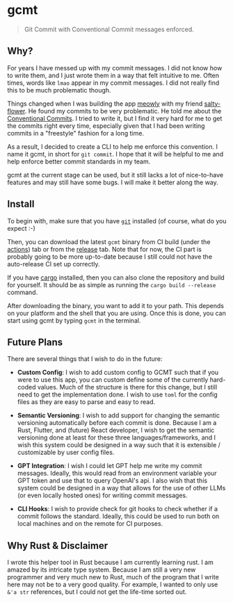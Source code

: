 # gcmt

> Git Commit with Conventional Commit messages enforced.

## Why?

For years I have messed up with my commit messages. I did not know how to write
them, and I just wrote them in a way that felt intuitive to me. Often times,
words like `lmao` appear in my commit messages. I did not really find this to
be much problematic though. 

Things changed when I was building the app [meowly](www.meowly.app) with my
friend [salty-flower](https://github.com/salty-flower). He found my commits to
be very problematic. He told me about the 
[Conventional Commits](https://www.conventionalcommits.org/en/v1.0.0/). I tried
to write it, but I find it very hard for me to get the commits right every
time, especially given that I had been writing commits in a "freestyle" fashion
for a long time.

As a result, I decided to create a CLI to help me enforce this convention. I
name it gcmt, in short for `git commit`. I hope that it will be helpful to me
and help enforce better commit standards in my team.

gcmt at the current stage can be used, but it still lacks a lot of nice-to-have
features and may still have some bugs. I will make it better along the way.

## Install

To begin with, make sure that you have [`git`](https://git-scm.com) installed
(of course, what do you expect :-)

Then, you can download the latest `gcmt` binary from CI build (under the
[actions](https://github.com/wxxedu/gcmt/actions)) tab or from the
[release](https://github.com/wxxedu/gcmt/releases) tab. Note that for now, the
CI part is probably going to be more up-to-date because I still could not have
the auto-release CI set up correctly.

If you have [cargo](https://github.com/rust-lang/cargo) installed, then you can
also clone the repository and build for yourself. It should be as simple as
running the `cargo build --release` command.

After downloading the binary, you want to add it to your path. This depends on
your platform and the shell that you are using. Once this is done, you can
start using gcmt by typing `gcmt` in the terminal.

## Future Plans

There are several things that I wish to do in the future:

- **Custom Config**: I wish to add custom config to GCMT such that if you were 
  to use this app, you can custom define some of the currently hard-coded 
  values. Much of the structure is there for this change, but I still need to 
  get the implementation done. I wish to use `toml` for the config files as 
  they are easy to parse and easy to read.

- **Semantic Versioning**: I wish to add support for changing the semantic
  versioning automatically before each commit is done. Because I am a Rust,
  Flutter, and (future) React developer, I wish to get the semantic versioning
  done at least for these three languages/frameworks, and I wish this system
  could be designed in a way such that it is extensible / customizable by user
  config files.

- **GPT Integration**: I wish I could let GPT help me write my commit messages.
  Ideally, this would read from an environment variable your GPT token and use
  that to query OpenAI's api. I also wish that this system could be designed 
  in a way that allows for the use of other LLMs (or even locally hosted ones) 
  for writing commit messages.

- **CLI Hooks**: I wish to provide check for git hooks to check whether if a 
  commit follows the standard. Ideally, this could be used to run both on local
  machines and on the remote for CI purposes.

## Why Rust & Disclaimer

I wrote this helper tool in Rust because I am currently learning rust. I am
amazed by its intricate type system. Because I am still a very new programmer
and very much new to Rust, much of the program that I write here may not be to
a very good quality. For example, I wanted to only use `&'a str`
references, but I could not get the life-time sorted out. 


